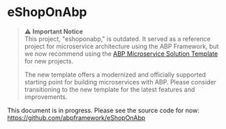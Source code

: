 # eShopOnAbp

> ⚠️ **Important Notice**  
> This project, "eshoponabp," is outdated. It served as a reference project for microservice architecture using the ABP Framework, but we now recommend using the [ABP Microservice Solution Template](https://abp.io/docs/latest/solution-templates/microservice) for new projects.  
>  
> The new template offers a modernized and officially supported starting point for building microservices with ABP. Please consider transitioning to the new template for the latest features and improvements.

This document is in progress. Please see the source code for now: https://github.com/abpframework/eShopOnAbp
